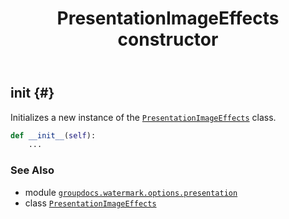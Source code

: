 ﻿---
title: PresentationImageEffects constructor
second_title: GroupDocs.Watermark for Python via .NET API References
description: 
type: docs
url: /python-net/groupdocs.watermark.options.presentation/presentationimageeffects/__init__/
is_root: false
weight: 10
---

## __init__ {#}

Initializes a new instance of the [`PresentationImageEffects`](/watermark/python-net/groupdocs.watermark.options.presentation/presentationimageeffects) class.



```python
def __init__(self):
    ...
```





### See Also
* module [`groupdocs.watermark.options.presentation`](../../)
* class [`PresentationImageEffects`](/watermark/python-net/groupdocs.watermark.options.presentation/presentationimageeffects)
